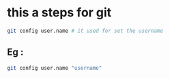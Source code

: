 # this a steps for git

```bash
git config user.name # it used for set the username

```
## Eg :


```bash
git config user.name "username"

```